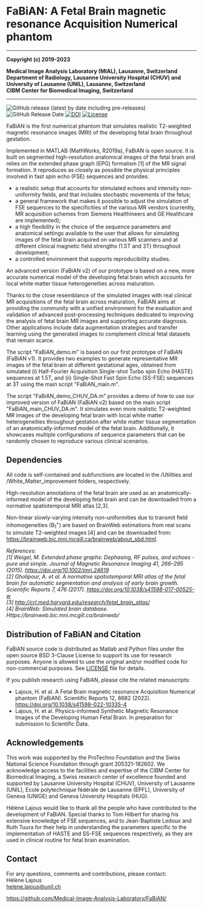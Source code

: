 # FaBiAN: A Fetal Brain magnetic resonance Acquisition Numerical phantom

----

__Copyright (c) 2019-2023__  

__Medical Image Analysis Laboratory (MIAL), Lausanne, Switzerland__  
__Department of Radiology, Lausanne University Hospital (CHUV) and University of Lausanne (UNIL), Lausanne, Switzerland__  
__CIBM Center for Biomedical Imaging, Switzerland__

----

![GitHub release (latest by date including pre-releases)](https://img.shields.io/github/v/release/Medical-Image-Analysis-Laboratory/FaBiAN) ![GitHub Release Date](https://img.shields.io/github/release-date/Medical-Image-Analysis-Laboratory/FaBiAN) [![DOI](https://zenodo.org/badge/DOI/10.5281/zenodo.5471094.svg)](https://doi.org/10.5281/zenodo.5471094) [![License](https://img.shields.io/badge/License-BSD%203--Clause-red.svg)](https://opensource.org/licenses/BSD-3-Clause)


FaBiAN is the first numerical phantom that simulates realistic T2-weighted magnetic resonance images (MRI) of the developing fetal brain throughout gestation.

Implemented in MATLAB (MathWorks, R2019a), FaBiAN is open source. It is built on segmented high-resolution anatomical images of the fetal brain and relies on the extended phase graph (EPG) formalism [1] of the MR signal formation. It reproduces as closely as possible the physical principles involved in fast spin echo (FSE) sequences and provides:  
* a realistic setup that accounts for stimulated echoes and intensity non-uniformity fields, and that includes stochastic movements of the fetus;  
* a general framework that makes it possible to adjust the simulation of FSE sequences to the specificities of the various MR vendors (currently, MR acquisition schemes from Siemens Healthineers and GE Healthcare are implemented);  
* a high flexibility in the choice of the sequence parameters and anatomical settings available to the user that allows for simulating images of the fetal brain acquired on various MR scanners and at different clinical magnetic field strengths (1.5T and 3T) throughout development;  
* a controlled environment that supports reproducibility studies.

An advanced version (FaBiAN v2) of our prototype is based on a new, more accurate numerical model of the developing fetal brain which accounts for local white matter tissue heterogeneities across maturation.

Thanks to the close resemblance of the simulated images with real clinical MR acquisitions of the fetal brain across maturation, FaBiAN aims at providing the community with a unified environment for the evaluation and validation of advanced post-processing techniques dedicated to improving the analysis of fetal brain MR images and supporting accurate diagnosis. Other applications include data augmentation strategies and transfer learning using the generated images to complement clinical fetal datasets that remain scarce.

The script "FaBiAN_demo.m" is based on our first prototype of FaBiAN (FaBiAN v1). It provides two examples to generate representative MR images of the fetal brain at different gestational ages, obtained from simulated (i) Half-Fourier Acquisition Single-shot Turbo spin Echo (HASTE) sequences at 1.5T, and (ii) Single-Shot Fast Spin Echo (SS-FSE) sequences at 3T using the main script "FaBiAN_main.m".

The script "FaBiAN_demo_CHUV_DA.m" provides a demo of how to use our improved version of FaBiAN (FaBiAN v2) based on the main script "FaBiAN_main_CHUV_DA.m". It simulates even more realistic T2-weighted MR images of the developing fetal brain with local white matter heterogeneities throughout gestation after white matter tissue segmentation of an anatomically-informed model of the fetal brain. Additionally, it showcases multiple configurations of sequence parameters that can be randomly chosen to reproduce various clinical scenarios.


## Dependencies

All code is self-contained and subfunctions are located in the /Utilities and /White_Matter_improvement folders, respectively.

High-resolution annotations of the fetal brain are used as an anatomically-informed model of the developing fetal brain and can be downloaded from a normative spatiotemporal MRI atlas [2,3].

Non-linear slowly-varying intensity non-uniformities due to transmit field inhomogeneities (B<sub>1</sub><sup>+</sup>) are based on BrainWeb estimations from real scans to simulate T2-weighted images [4] and can be downloaded from: https://brainweb.bic.mni.mcgill.ca/brainweb/about_sbd.html.

*References:*  
*[1] Weigel, M. Extended phase graphs: Dephasing, RF pulses, and echoes - pure and simple. Journal of Magnetic Resonance Imaging 41, 266–295 (2015). https://doi.org/10.1002/jmri.24619*  
*[2] Gholipour, A. et al. A normative spatiotemporal MRI atlas of the fetal brain for automatic segmentation and analysis of early brain growth. Scientific Reports 7, 476 (2017). https://doi.org/10.1038/s41598-017-00525-w*  
*[3] http://crl.med.harvard.edu/research/fetal_brain_atlas/*  
*[4] BrainWeb: Simulated brain database. Https://brainweb.bic.mni.mcgill.ca/brainweb/*


## Distribution of FaBiAN and Citation

FaBiAN source code is distributed as Matlab and Python files under the open source BSD 3-Clause License to support its use for research purposes. Anyone is allowed to use the original and/or modified code for non-commercial purposes. See [LICENSE](https://github.com/Medical-Image-Analysis-Laboratory/FaBiAN/blob/main/LICENSE) file for details.

If you publish research using FaBiAN, please cite the related manuscripts:
- Lajous, H. et al. A Fetal Brain magnetic resonance Acquisition Numerical phantom (FaBiAN). Scientific Reports 12, 8682 (2022). https://doi.org/10.1038/s41598-022-10335-4
- Lajous, H. et al. Physics-informed Synthetic Magnetic Resonance Images of the Developing Human Fetal Brain. In preparation for submission to Scientific Data.


## Acknowledgements

This work was supported by the ProTechno Foundation and the Swiss National Science Foundation through grant 205321-182602. We acknowledge access to the facilities and expertise of the CIBM Center for Biomedical Imaging, a Swiss research center of excellence founded and supported by Lausanne University Hospital (CHUV), University of Lausanne (UNIL), Ecole polytechnique fédérale de Lausanne (EPFL), University of Geneva (UNIGE) and Geneva University Hospitals (HUG).

Hélène Lajous would like to thank all the people who have contributed to the development of FaBiAN. Special thanks to Tom Hilbert for sharing his extensive knowledge of FSE sequences, and to Jean-Baptiste Ledoux and Ruth Tuura for their help in understanding the parameters specific to the implementation of HASTE and SS-FSE sequences respectively, as they are used in clinical routine for fetal brain examination.


## Contact

For any questions, comments and contributions, please contact:  
Hélène Lajous  
helene.lajous@unil.ch  

https://github.com/Medical-Image-Analysis-Laboratory/FaBiAN/
